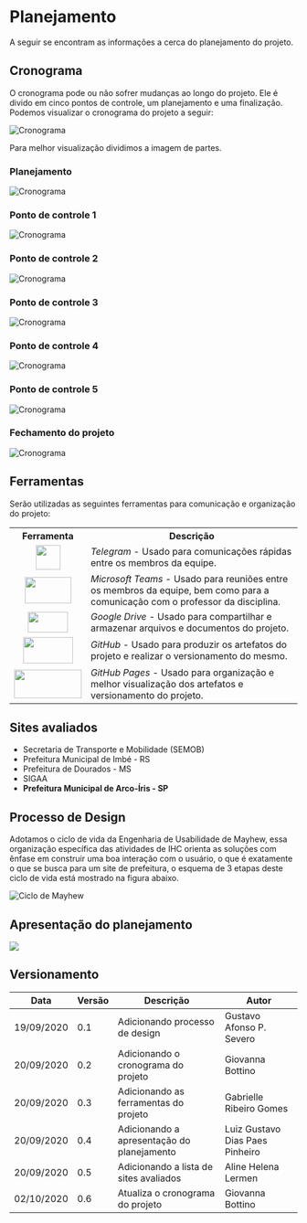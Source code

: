 # Planejamento

A seguir se encontram as informações a cerca do planejamento do projeto.

## Cronograma 

O cronograma pode ou não sofrer mudanças ao longo do projeto. Ele é divido em cinco pontos de controle, um planejamento e uma finalização. Podemos visualizar o cronograma do projeto a seguir: 

![Cronograma](/img/cronograma/cronograma.png)


Para melhor visualização dividimos a imagem de partes. 

### Planejamento

![Cronograma](/img/cronograma/cronograma_0.png)


### Ponto de controle 1


![Cronograma](/img/cronograma/cronograma_1.png)


### Ponto de controle 2


![Cronograma](/img/cronograma/cronograma_2.png)


### Ponto de controle 3


![Cronograma](/img/cronograma/cronograma_3.png)


### Ponto de controle 4


![Cronograma](/img/cronograma/cronograma_4.png)


### Ponto de controle 5


![Cronograma](/img/cronograma/cronograma_5.png)


### Fechamento do projeto


![Cronograma](/img/cronograma/cronograma_6.png)


## Ferramentas
Serão utilizadas as seguintes ferramentas para comunicação e organização do projeto:

<table>
  <tr>
    <th>Ferramenta</th>
    <th>Descrição</th>
  </tr>
  <tr>
    <td align="center"><img src="https://i.imgur.com/MbZSwsa.png" width="43" height="43"</td> 
    <td><i>Telegram</i> - Usado para comunicações rápidas entre os membros da equipe.</td>
  </tr>
  <tr>
    <td align="center"><img src="https://i.imgur.com/N1ffmbM.jpg" width="81" height="46"</td>
    <td><i>Microsoft Teams</i> - Usado para reuniões entre os membros da equipe, bem como para a comunicação com o professor da disciplina.</td>
  </tr>
  <tr>
    <td align="center"><img src="https://i.imgur.com/uuumMYH.png" width="70" height="36"</td>
    <td><i>Google Drive</i> - Usado para compartilhar e armazenar arquivos e documentos do projeto.</td>
  </tr>
  <tr>
    <td align="center"><img src="https://i.imgur.com/Ft3ePbi.png" width="87" height="46"</td>
    <td><i>GitHub</i> - Usado para produzir os artefatos do projeto e realizar o versionamento do mesmo.</td>
  </tr>
  <tr>
    <td align="center"><img src="https://res.cloudinary.com/practicaldev/image/fetch/s--cauE2BSf--/c_imagga_scale,f_auto,fl_progressive,h_420,q_auto,w_1000/https://dev-to-uploads.s3.amazonaws.com/i/2ogssyknk854ny56ei6e.jpeg" width="118" height="50"</td>
    <td><i>GitHub Pages</i> - Usado para organização e melhor visualização dos artefatos e versionamento do projeto.</td>
  </tr>
</table>

## Sites avaliados
- Secretaria de Transporte e Mobilidade (SEMOB)
- Prefeitura Municipal de Imbé - RS
- Prefeitura de Dourados - MS
- SIGAA
- **Prefeitura Municipal de Arco-Íris - SP** 


## Processo de Design

Adotamos o ciclo de vida da Engenharia de Usabilidade de Mayhew, essa organização específica das atividades de IHC orienta as soluções com ênfase em construir uma boa interação com o usuário, o que é exatamente o que se busca para um site de prefeitura, o esquema de 3 etapas deste ciclo de vida está mostrado na figura abaixo.

![Ciclo de Mayhew](/img/Mayhew.png)

## Apresentação do planejamento

[![](http://img.youtube.com/vi/1zWxaRFrJEc/0.jpg)](http://www.youtube.com/watch?v=1zWxaRFrJEc "Apresentação do planejamento ")

## Versionamento

| Data | Versão | Descrição | Autor |
|------|------|------|------|
|19/09/2020|0.1|Adicionando processo de design|Gustavo Afonso P. Severo|
|20/09/2020|0.2|Adicionando o cronograma do projeto|Giovanna Bottino|
|20/09/2020|0.3|Adicionando as ferramentas do projeto|Gabrielle Ribeiro Gomes|
|20/09/2020|0.4|Adicionando a apresentação do planejamento|Luiz Gustavo Dias Paes Pinheiro|
|20/09/2020|0.5|Adicionando a lista de sites avaliados|Aline Helena Lermen|
|02/10/2020|0.6|Atualiza o cronograma do projeto|Giovanna Bottino|
